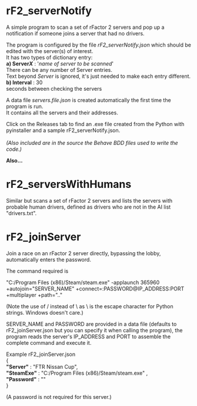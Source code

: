 # rF2_serverNotify
A simple program to scan a set of rFactor 2 servers and pop up a notification if someone joins a server that had no drivers.

The program is configured by the file <i>rF2_serverNotify.json</i> which should be edited with the server(s) of interest.<br>
It has two types of dictionary entry:<br>
  <b>a) Server<i>X</i></b> : '<i>name of server to be scanned</i>'<br>
      There can be any number of Server entries.<br>
      Text beyond <i>Server</i> is ignored, it's just needed to make each entry different.<br>
  <b>b) Interval</b> : 30<br>
      seconds between checking the servers<br>

A data file <i>servers.file.json</i> is created automatically the first time the program is run.<br>
It contains all the servers and their addresses.<br>

Click on the Releases tab to find an .exe file created from the Python with pyinstaller and a sample rF2_serverNotify.json.<br><br>
<i>(Also included are in the source the Behave BDD files used to write the code.)</i>

<b>Also...</b>

# rF2_serversWithHumans
Similar but scans a set of rFactor 2 servers and lists the servers with probable human drivers, defined as drivers who are not in 
the AI list "drivers.txt".

# rF2_joinServer
Join a race on an rFactor 2 server directly, bypassing the lobby, automatically enters the password.  

The command required is

"C:/Program Files (x86)/Steam/steam.exe" -applaunch 365960 +autojoin="SERVER_NAME" +connect=:PASSWORD@IP_ADDRESS:PORT +multiplayer +path=".."

(Note the use of / instead of \ as \ is the escape character for Python strings.  Windows doesn't care.)

SERVER_NAME and PASSWORD are provided in a data file (defaults to rF2_joinServer.json but you can specify it when calling the program), the program reads the server's IP_ADDRESS and PORT to assemble the complete command and execute it.

Example rF2_joinServer.json 
<br>
{<br>
  <b>"Server"</b> : "FTR Nissan Cup",<br>
  <b>"SteamExe"</b> : "C:/Program Files (x86)/Steam/steam.exe" ,<br>
  <b>"Password"</b> : ""<br>
}<br>

(A password is not required for this server.)
